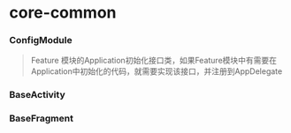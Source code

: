 # core-common

### ConfigModule

> Feature 模块的Application初始化接口类，如果Feature模块中有需要在Application中初始化的代码，就需要实现该接口，并注册到AppDelegate

### BaseActivity




### BaseFragment